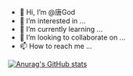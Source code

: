 - 👋 Hi, I’m @唐God
- 👀 I’m interested in ...
- 🌱 I’m currently learning ...
- 💞️ I’m looking to collaborate on ...
- 📫 How to reach me ...




[![Anurag's GitHub stats](https://github-readme-stats.vercel.app/api?username=TangGod991021&show_icons=true&theme=react)](https://github.com/anuraghazra/github-readme-stats)



<!---
TangGod991021/TangGod991021 is a ✨ special ✨ repository because its `README.md` (this file) appears on your GitHub profile.
You can click the Preview link to take a look at your changes.
--->
